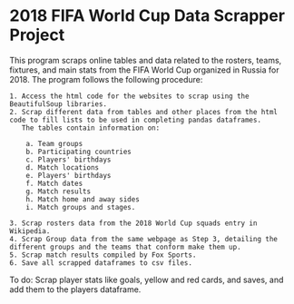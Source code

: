 # 2018 FIFA World Cup Data Scrapper Project

This program scraps online tables and data related to the rosters, teams, fixtures, and main stats from the FIFA World Cup organized in Russia for 2018. The program follows the following procedure:

    1. Access the html code for the websites to scrap using the BeautifulSoup libraries.
    2. Scrap different data from tables and other places from the html code to fill lists to be used in completing pandas dataframes.
       The tables contain information on:

        a. Team groups
        b. Participating countries
        c. Players' birthdays
        d. Match locations
        e. Players' birthdays
        f. Match dates
        g. Match results
        h. Match home and away sides
        i. Match groups and stages.

    3. Scrap rosters data from the 2018 World Cup squads entry in Wikipedia.
    4. Scrap Group data from the same webpage as Step 3, detailing the different groups and the teams that conform make them up.
    5. Scrap match results compiled by Fox Sports.
    6. Save all scrapped dataframes to csv files.

To do: Scrap player stats like goals, yellow and red cards, and saves, and add them to the players dataframe.
